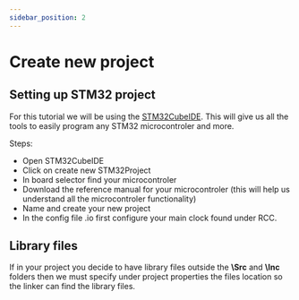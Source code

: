 ```yaml
---
sidebar_position: 2
---
```

# Create new project

## Setting up STM32 project

For this tutorial we will be using the [STM32CubeIDE](https://www.st.com/en/development-tools/stm32cubeide.html). This will give us all the tools to easily program any STM32 microcontroler and more.

Steps:
- Open STM32CubeIDE
- Click on create new STM32Project
- In board selector find your microcontroler
- Download the reference manual for your microcontroler (this will help us understand all the microcontroler functionality)
- Name and create your new project
- In the config file .io first configure your main clock found under RCC. 

## Library files
If in your project you decide to have library files outside the **\Src** and **\Inc** folders then we must specify under project properties the files location so the linker can find the library files.


